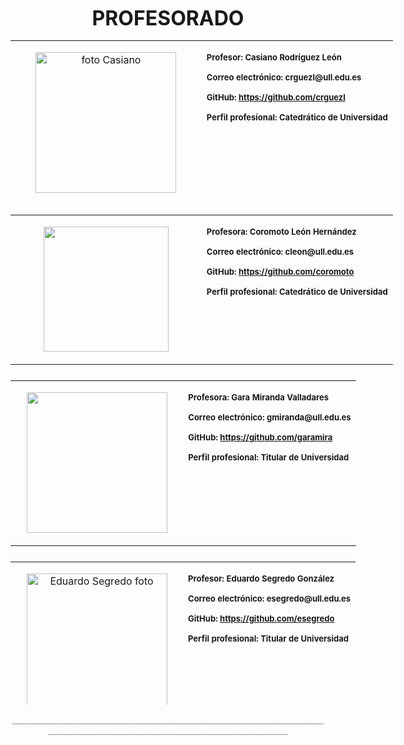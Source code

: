 <p style="text-align: center;"><span style="font-size: xx-large;"><strong>PROFESORADO</strong></span></p>

<table border="0" style="width: 762px; height: 263px;" align="center">
<tbody>
<tr>
<td width="50%" valign="top" style="text-align: center;">
<p><img src="https://ull-ocw-github-education.github.io/assets/images/fotoCasiano.jpg" alt="foto Casiano" width="225" height="225"  /></p>
</td>
<td width="50%" valign="top">
<p></p>
<p><span style="font-size: small;"><strong>Profesor: </strong><strong>Casiano Rodríguez León </strong> </span></p>
<p style="text-align: left;"><span style="font-size: small;"><strong>Correo electrónico: </strong><strong>crguezl@ull.edu.es</strong> </span></p>
<p style="text-align: left;"><span style="font-size: small;"><strong>GitHub:</strong><strong> <a href="https://github.com/crguezl" target="_blank" rel="noopener noreferrer"> https://github.com/crguezl </a> </strong> </span></p>
<p><span style="font-size: small;"><strong>Perfil profesional: </strong><strong>Catedrático de Universidad</strong> </span></p>
</td>
</tr>
</tbody>
</table>


<table border="0" style="width: 762px; height: 249px;" align="center">
<tbody>
<tr>
<td width="50%" valign="top" style="text-align: center;">
<p></p>
<p><img src="https://ull-ocw-github-education.github.io/assets/images/fotoCoro.jpg" alt="" width="200" height="200" role="presentation"  /></p>
</td>
<td width="50%" valign="top">
<p></p>
<p><span style="font-size: small;"><strong>Profesora: </strong><strong>Coromoto León Hernández</strong> </span></p>
<p style="text-align: left;"><span style="font-size: small;"><strong>Correo electrónico: </strong><strong>cleon@ull.edu.es</strong> </span></p>
<p style="text-align: left;"><span style="font-size: small;"><strong>GitHub:</strong><strong> <a href="https://github.com/coromoto" target="_blank" rel="noopener noreferrer"> https://github.com/coromoto </a> </strong> </span></p>
<p style="text-align: left;"><span style="font-size: small;"><strong></strong><strong>Perfil profesional: </strong><strong>Catedrático de Universidad</strong> </span></p>
</td>
</tr>
</tbody>
</table>

<table border="0" style="width: 761px; height: 274px;" align="center">
<tbody>
<tr>
<td width="50%" valign="top" style="text-align: center;">

<p><img src="https://ull-ocw-github-education.github.io/assets/images/fotoGara.jpg" 
alt="" 
width="225" height="225" 
role="presentation" 
 />
</p>
</td>

<td width="50%" valign="top">

<p><span style="font-size: small;"><strong>Profesora: </strong><strong>Gara Miranda Valladares</strong> </span></p>
<p style="text-align: left;"><span style="font-size: small;"><strong>Correo electrónico: </strong><strong>gmiranda@ull.edu.es</strong> </span></p>
<p style="text-align: left;"><span style="font-size: small;"><strong>GitHub:</strong><strong> <a href="https://github.com/garamira" target="_blank" rel="noopener noreferrer"> https://github.com/garamira </a> </strong> </span></p>
<p><span style="font-size: small;"><strong>Perfil profesional: </strong><strong>Titular de Universidad</strong> </span></p>
</td>
</tr>
</tbody>
</table>

<table border="0" style="width: 760px; height: 229px;" align="center">
<tbody>
<tr>
<td width="50%" valign="top" style="text-align: center;">

<p><img 
src="https://ull-ocw-github-education.github.io/assets/images/esegredo.png" 
alt="Eduardo Segredo foto" 
width="225" height="220" 
role="presentation" 
 />
</p>
</td>
<td width="50%" valign="top">

<p><span style="font-size: small;"><strong>Profesor: </strong><strong>Eduardo Segredo González</strong> </span></p>
<p style="text-align: left;"><span style="font-size: small;"><strong>Correo electrónico: </strong><strong>esegredo@ull.edu.es</strong> </span></p>
<p style="text-align: left;"><span style="font-size: small;"><strong>GitHub:</strong><strong> <a href="https://github.com/esegredo" target="_blank" rel="noopener noreferrer"> https://github.com/esegredo </a> </strong> </span></p>
<p style="text-align: left;"><span style="font-size: small;"><strong style="font-size: small; background-color: transparent;">Perfil profesional: <strong>Titular de Universidad</strong> </strong></span></p>
</td>
</tr>
</tbody>
</table>

<p style="text-align: center;"><span style="color: #999999;">__________________________________________________________________________________________________________________________________________</span>
</p>
